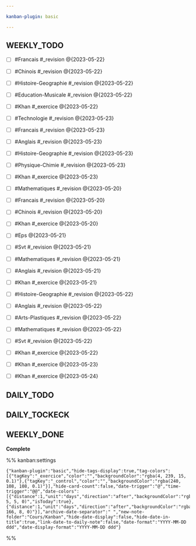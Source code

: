 ```yaml
---

kanban-plugin: basic

---
```





## WEEKLY_TODO

- [ ] #Francais #_revision @{2023-05-22}
- [ ] #Chinois #_revision  @{2023-05-22}
- [ ] #Histoire-Geographie #_revision  @{2023-05-22}
- [ ] #Education-Musicale #_revision @{2023-05-22}
- [ ] #Khan #_exercice @{2023-05-22}
- [ ] #Technologie #_revision @{2023-05-23}
- [ ] #Francais #_revision @{2023-05-23}
- [ ] #Anglais  #_revision @{2023-05-23}
- [ ] #Histoire-Geographie  #_revision @{2023-05-23}
- [ ] #Physique-Chimie #_revision @{2023-05-23}
- [ ] #Khan #_exercice @{2023-05-23}
- [ ] #Mathematiques  #_revision @{2023-05-20}
- [ ] #Francais  #_revision @{2023-05-20}
- [ ] #Chinois #_revision @{2023-05-20}
- [ ] #Khan #_exercice @{2023-05-20}
- [ ] #Eps  @{2023-05-21}
- [ ] #Svt  #_revision @{2023-05-21}
- [ ] #Mathematiques #_revision @{2023-05-21}
- [ ] #Anglais #_revision @{2023-05-21}
- [ ] #Khan #_exercice @{2023-05-21}
- [ ] #Histoire-Geographie  #_revision @{2023-05-22}
- [ ] #Anglais  #_revision @{2023-05-22}
- [ ] #Arts-Plastiques  #_revision @{2023-05-22}
- [ ] #Mathematiques  #_revision @{2023-05-22}
- [ ] #Svt  #_revision @{2023-05-22}
- [ ] #Khan #_exercice @{2023-05-22}
- [ ] #Khan #_exercice @{2023-05-23}
- [ ] #Khan #_exercice @{2023-05-24}


## DAILY_TODO



## DAILY_TOCKECK



## WEEKLY_DONE

**Complete**




%% kanban:settings
```
{"kanban-plugin":"basic","hide-tags-display":true,"tag-colors":[{"tagKey":"_exercice","color":"","backgroundColor":"rgba(4, 239, 15, 0.1)"},{"tagKey":"_control","color":"","backgroundColor":"rgba(240, 108, 108, 0.1)"}],"hide-card-count":false,"date-trigger":"@","time-trigger":"@@","date-colors":[{"distance":1,"unit":"days","direction":"after","backgroundColor":"rgba(242, 5, 5, 0)","isToday":true},{"distance":1,"unit":"days","direction":"after","backgroundColor":"rgba(251, 166, 8, 0)"}],"archive-date-separator":" ","new-note-folder":"Cours/Kanban","hide-date-display":false,"hide-date-in-title":true,"link-date-to-daily-note":false,"date-format":"YYYY-MM-DD ddd","date-display-format":"YYYY-MM-DD ddd"}
```
%%